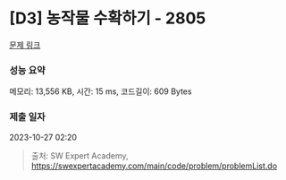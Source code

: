 # [D3] 농작물 수확하기 - 2805 

[문제 링크](https://swexpertacademy.com/main/code/problem/problemDetail.do?contestProbId=AV7GLXqKAWYDFAXB) 

### 성능 요약

메모리: 13,556 KB, 시간: 15 ms, 코드길이: 609 Bytes

### 제출 일자

2023-10-27 02:20



> 출처: SW Expert Academy, https://swexpertacademy.com/main/code/problem/problemList.do